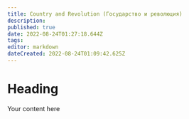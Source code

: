```yaml
---
title: Country and Revolution (Государство и революция)
description: 
published: true
date: 2022-08-24T01:27:18.644Z
tags: 
editor: markdown
dateCreated: 2022-08-24T01:09:42.625Z
---
```


# Heading
Your content here